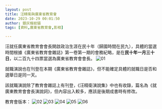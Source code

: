 ```yaml
---
layout: post
title: 汪精衛與廣東省教育會
date: 2023-10-29 00:01:50
author: 銀灰條紋貓
tags: [資料,廣東省教育會,影相]

---
```



汪就任廣東省教育會會長開啟政治生涯在民十年（歸國時間在民九），具體的當選時間根據《廣東省教育會雜誌》第一卷第一期的會務紀略，是在**民十年一月三十日**，以二百九十四票當選為廣東省教育會會長。
![01](https://s2.loli.net/2023/10/30/KULQiTaGA3gprof.jpg)

就職演說也在刊登在本期《廣東省教育會雜誌》，但不能確定具體的就職日是否和選舉日是同一天。

該就職演說除了教育會雜誌上有刊登，《汪精衛演說集》中也有收錄，篇名為《就廣東教育會會長演說詞》，但內容出入較多，應該是後期成書時有修改。

教育會版本：
![02](https://s2.loli.net/2023/10/30/5EbkJF8mlcRQTNe.jpg)
![03](https://s2.loli.net/2023/10/30/UnyhXO2pYdW67tF.jpg)
![04](https://s2.loli.net/2023/10/30/1eryZ4BQvgilNfc.jpg)
![05](https://s2.loli.net/2023/10/30/vz1CMNnFEuWAqlh.jpg)
![06](https://s2.loli.net/2023/10/30/Zsdu9pr86CJ1V4a.jpg)



